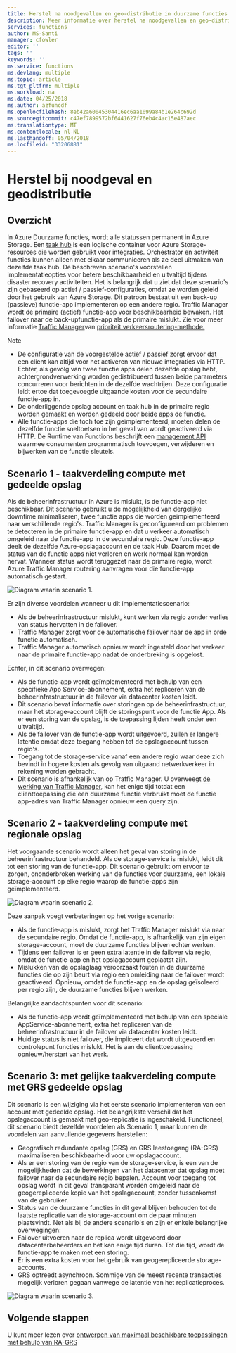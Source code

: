 ```yaml
---
title: Herstel na noodgevallen en geo-distributie in duurzame functies - Azure
description: Meer informatie over herstel na noodgevallen en geo-distributie in duurzame functies.
services: functions
author: MS-Santi
manager: cfowler
editor: ''
tags: ''
keywords: ''
ms.service: functions
ms.devlang: multiple
ms.topic: article
ms.tgt_pltfrm: multiple
ms.workload: na
ms.date: 04/25/2018
ms.author: azfuncdf
ms.openlocfilehash: 8eb42a60045304416ec6aa1099a84b1e264c692d
ms.sourcegitcommit: c47ef7899572bf6441627f76eb4c4ac15e487aec
ms.translationtype: MT
ms.contentlocale: nl-NL
ms.lasthandoff: 05/04/2018
ms.locfileid: "33206881"
---
```

# <a name="disaster-recovery-and-geo-distribution"></a>Herstel bij noodgeval en geodistributie

## <a name="overview"></a>Overzicht
In Azure Duurzame functies, wordt alle statussen permanent in Azure Storage. Een [taak hub](durable-functions-task-hubs.md) is een logische container voor Azure Storage-resources die worden gebruikt voor integraties. Orchestrator en activiteit functies kunnen alleen met elkaar communiceren als ze deel uitmaken van dezelfde taak hub.
De beschreven scenario's voorstellen implementatieopties voor betere beschikbaarheid en uitvaltijd tijdens disaster recovery activiteiten.
Het is belangrijk dat u ziet dat deze scenario's zijn gebaseerd op actief / passief-configuraties, omdat ze worden geleid door het gebruik van Azure Storage. Dit patroon bestaat uit een back-up (passieve) functie-app implementeren op een andere regio. Traffic Manager wordt de primaire (actief) functie-app voor beschikbaarheid bewaken. Het failover naar de back-upfunctie-app als de primaire mislukt. Zie voor meer informatie [Traffic Manager](https://azure.microsoft.com/services/traffic-manager/)van [prioriteit verkeersroutering-methode.](../traffic-manager/traffic-manager-routing-methods.md#a-name--priorityapriority-traffic-routing-method)


>[!NOTE]
>- De configuratie van de voorgestelde actief / passief zorgt ervoor dat een client kan altijd voor het activeren van nieuwe integraties via HTTP. Echter, als gevolg van twee functie apps delen dezelfde opslag hebt, achtergrondverwerking worden gedistribueerd tussen beide parameters concurreren voor berichten in de dezelfde wachtrijen. Deze configuratie leidt ertoe dat toegevoegde uitgaande kosten voor de secundaire functie-app in.
>- De onderliggende opslag account en taak hub in de primaire regio worden gemaakt en worden gedeeld door beide apps de functie.
>- Alle functie-apps die toch toe zijn geïmplementeerd, moeten delen de dezelfde functie sneltoetsen in het geval van wordt geactiveerd via HTTP. De Runtime van Functions beschrijft een [management API](https://github.com/Azure/azure-functions-host/wiki/Key-management-API) waarmee consumenten programmatisch toevoegen, verwijderen en bijwerken van de functie sleutels.

## <a name="scenario-1---load-balanced-compute-with-shared-storage"></a>Scenario 1 - taakverdeling compute met gedeelde opslag
Als de beheerinfrastructuur in Azure is mislukt, is de functie-app niet beschikbaar. Dit scenario gebruikt u de mogelijkheid van dergelijke downtime minimaliseren, twee functie apps die worden geïmplementeerd naar verschillende regio's. Traffic Manager is geconfigureerd om problemen te detecteren in de primaire functie-app en dat u verkeer automatisch omgeleid naar de functie-app in de secundaire regio. Deze functie-app deelt de dezelfde Azure-opslagaccount en de taak Hub. Daarom moet de status van de functie apps niet verloren en werk normaal kan worden hervat. Wanneer status wordt teruggezet naar de primaire regio, wordt Azure Traffic Manager routering aanvragen voor die functie-app automatisch gestart.


![Diagram waarin scenario 1.](media/durable-functions-disaster-recovery-geo-distribution/durable-functions-geo-scenario01.png)

Er zijn diverse voordelen wanneer u dit implementatiescenario:
- Als de beheerinfrastructuur mislukt, kunt werken via regio zonder verlies van status hervatten in de failover.
- Traffic Manager zorgt voor de automatische failover naar de app in orde functie automatisch.
- Traffic Manager automatisch opnieuw wordt ingesteld door het verkeer naar de primaire functie-app nadat de onderbreking is opgelost.

Echter, in dit scenario overwegen:
- Als de functie-app wordt geïmplementeerd met behulp van een specifieke App Service-abonnement, extra het repliceren van de beheerinfrastructuur in de failover via datacenter kosten leidt.
- Dit scenario bevat informatie over storingen op de beheerinfrastructuur, maar het storage-account blijft de storingspunt voor de functie App. Als er een storing van de opslag, is de toepassing lijden heeft onder een uitvaltijd.
- Als de failover van de functie-app wordt uitgevoerd, zullen er langere latentie omdat deze toegang hebben tot de opslagaccount tussen regio's.
- Toegang tot de storage-service vanaf een andere regio waar deze zich bevindt in hogere kosten als gevolg van uitgaand netwerkverkeer in rekening worden gebracht.
- Dit scenario is afhankelijk van op Traffic Manager. U overweegt [de werking van Traffic Manager](../traffic-manager/traffic-manager-overview.md#how-traffic-manager-works), kan het enige tijd totdat een clienttoepassing die een duurzame functie verbruikt moet de functie app-adres van Traffic Manager opnieuw een query zijn. 


## <a name="scenario-2---load-balanced-compute-with-regional-storage"></a>Scenario 2 - taakverdeling compute met regionale opslag
Het voorgaande scenario wordt alleen het geval van storing in de beheerinfrastructuur behandeld. Als de storage-service is mislukt, leidt dit tot een storing van de functie-app.
Dit scenario gebruikt om ervoor te zorgen, ononderbroken werking van de functies voor duurzame, een lokale storage-account op elke regio waarop de functie-apps zijn geïmplementeerd.

![Diagram waarin scenario 2.](media/durable-functions-disaster-recovery-geo-distribution/durable-functions-geo-scenario02.png)

Deze aanpak voegt verbeteringen op het vorige scenario:
- Als de functie-app is mislukt, zorgt het Traffic Manager mislukt via naar de secundaire regio. Omdat de functie-app, is afhankelijk van zijn eigen storage-account, moet de duurzame functies blijven echter werken.
- Tijdens een failover is er geen extra latentie in de failover via regio, omdat de functie-app en het opslagaccount geplaatst zijn.
- Mislukken van de opslaglaag veroorzaakt fouten in de duurzame functies die op zijn beurt via regio een omleiding naar de failover wordt geactiveerd. Opnieuw, omdat de functie-app en de opslag geïsoleerd per regio zijn, de duurzame functies blijven werken.
 
Belangrijke aandachtspunten voor dit scenario:
- Als de functie-app wordt geïmplementeerd met behulp van een speciale AppService-abonnement, extra het repliceren van de beheerinfrastructuur in de failover via datacenter kosten leidt.
- Huidige status is niet failover, die impliceert dat wordt uitgevoerd en controlepunt functies mislukt. Het is aan de clienttoepassing opnieuw/herstart van het werk.

## <a name="scenario-3---load-balanced-compute-with-grs-shared-storage"></a>Scenario 3: met gelijke taakverdeling compute met GRS gedeelde opslag
Dit scenario is een wijziging via het eerste scenario implementeren van een account met gedeelde opslag. Het belangrijkste verschil dat het opslagaccount is gemaakt met geo-replicatie is ingeschakeld.
Functioneel, dit scenario biedt dezelfde voordelen als Scenario 1, maar kunnen de voordelen van aanvullende gegevens herstellen:
- Geografisch redundante opslag (GRS) en GRS leestoegang (RA-GRS) maximaliseren beschikbaarheid voor uw opslagaccount.
- Als er een storing van de regio van de storage-service, is een van de mogelijkheden dat de bewerkingen van het datacenter dat opslag moet failover naar de secundaire regio bepalen. Account voor toegang tot opslag wordt in dit geval transparant worden omgeleid naar de geogerepliceerde kopie van het opslagaccount, zonder tussenkomst van de gebruiker.
- Status van de duurzame functies in dit geval blijven behouden tot de laatste replicatie van de storage-account om de paar minuten plaatsvindt.
Net als bij de andere scenario's en zijn er enkele belangrijke overwegingen:
- Failover uitvoeren naar de replica wordt uitgevoerd door datacenterbeheerders en het kan enige tijd duren. Tot die tijd, wordt de functie-app te maken met een storing.
- Er is een extra kosten voor het gebruik van geogerepliceerde storage-accounts.
- GRS optreedt asynchroon. Sommige van de meest recente transacties mogelijk verloren gegaan vanwege de latentie van het replicatieproces.

![Diagram waarin scenario 3.](media/durable-functions-disaster-recovery-geo-distribution/durable-functions-geo-scenario03.png)


## <a name="next-steps"></a>Volgende stappen

U kunt meer lezen over [ontwerpen van maximaal beschikbare toepassingen met behulp van RA-GRS](../storage/common/storage-designing-ha-apps-with-ragrs.md)
